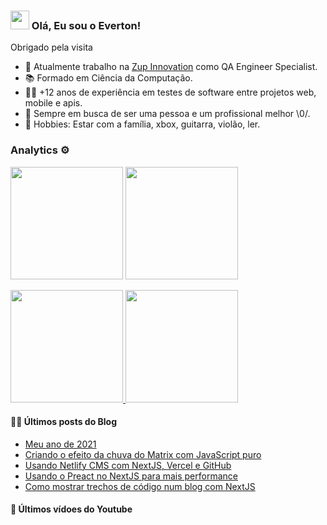 ### <img src="https://media.giphy.com/media/hvRJCLFzcasrR4ia7z/giphy.gif" width="30px" height="30px"> Olá, Eu sou o Everton!

Obrigado pela visita


- 🔭 Atualmente trabalho na [Zup Innovation](https://github.com/ZupIT) como QA Engineer Specialist.
- 📚 Formado em Ciência da Computação.
- 👩‍💻 +12 anos de experiência em testes de software entre projetos web, mobile e apis.
- 🌱 Sempre em busca de ser uma pessoa e um profissional melhor \0/.
- 🤘 Hobbies: Estar com a família, xbox, guitarra, violão, ler.

### Analytics ⚙️

<p align="left">
  <img height="180em" src="https://user-images.githubusercontent.com/22433243/121538215-faa36d80-c9da-11eb-9dce-0def2d07ff62.gif" />
  <img height="180em" src="https://github-readme-streak-stats.herokuapp.com/?user=evrasouza" />
</p>  

<p align="left">
<a href="https://github.com/evrasouza">
  <img height="180em" src="https://github-readme-stats.vercel.app/api/?username=evrasouza&count_private=true&show_icons=true"/>
  <img height="180em" src="https://github-readme-stats.vercel.app/api/top-langs/?username=evrasouza&layout=compact&langs_count=8&hide=HCL"/>
</a>
</p>

#### 👨‍💻 Últimos posts do Blog 

<!-- BLOG:START -->
- [Meu ano de 2021](https://willianjusten.com.br/meu-ano-de-2021)
- [Criando o efeito da chuva do Matrix com JavaScript puro](https://willianjusten.com.br/criando-o-efeito-da-chuva-do-matrix-com-javascript-puro)
- [Usando Netlify CMS com NextJS, Vercel e GitHub](https://willianjusten.com.br/usando-netlify-cms-com-nextjs-vercel-e-github)
- [Usando o Preact no NextJS para mais performance](https://willianjusten.com.br/usando-o-preact-no-nextjs-para-mais-performance)
- [Como mostrar trechos de código num blog com NextJS](https://willianjusten.com.br/como-mostrar-trechos-de-codigo-num-blog-com-nextjs)
<!-- BLOG:END -->

#### 🧰 Últimos vídoes do Youtube

<!-- YOUTUBE:START -->
<!-- YOUTUBE:END -->

<br>
<div width="100%" align="center">
